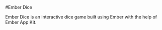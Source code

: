 #Ember Dice

Ember Dice is an interactive dice game built using Ember with the help of Ember App Kit. 
